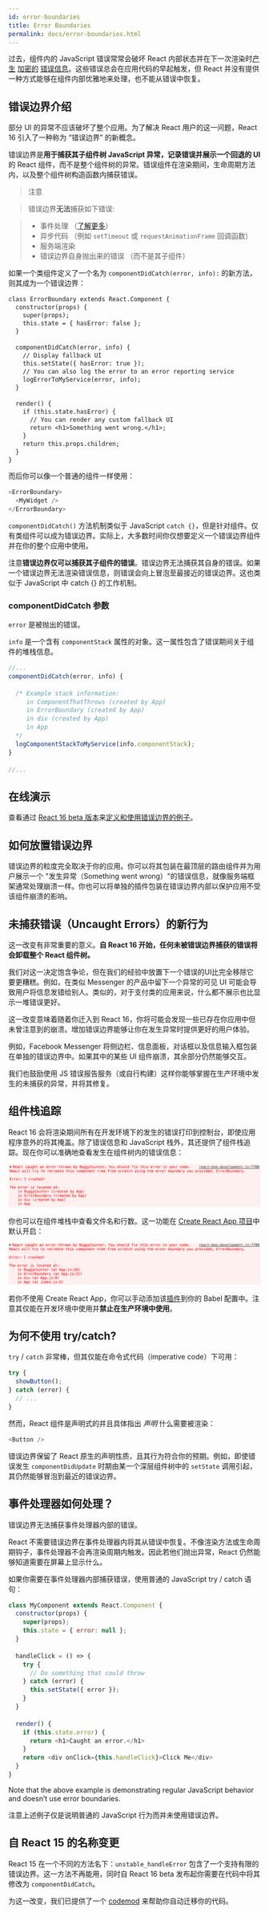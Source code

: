 ```yaml
---
id: error-boundaries
title: Error Boundaries
permalink: docs/error-boundaries.html
---
```


过去，组件内的 JavaScript 错误常常会破坏 React 内部状态并在下一次渲染时[产生](https://github.com/facebook/react/issues/4026) [加密的](https://github.com/facebook/react/issues/6895) [错误信息](https://github.com/facebook/react/issues/8579)。这些错误总会在应用代码的早起触发，但 React 并没有提供一种方式能够在组件内部优雅地来处理，也不能从错误中恢复。


## 错误边界介绍

部分 UI 的异常不应该破坏了整个应用。为了解决 React 用户的这一问题，React 16 引入了一种称为 “错误边界” 的新概念。

错误边界是**用于捕获其子组件树 JavaScript 异常，记录错误并展示一个回退的 UI** 的 React 组件，而不是整个组件树的异常。错误组件在渲染期间，生命周期方法内，以及整个组件树构造函数内捕获错误。

> 注意

> 错误边界**无法**捕获如下错误:

> * 事件处理 （[了解更多](https://reactjs.org/docs/error-boundaries.html#how-about-event-handlers)）
> * 异步代码 （例如 `setTimeout` 或 `requestAnimationFrame` 回调函数）
> * 服务端渲染
> * 错误边界自身抛出来的错误 （而不是其子组件）

如果一个类组件定义了一个名为 `componentDidCatch(error, info):` 的新方法，则其成为一个错误边界：

```js{7-12,15-18}
class ErrorBoundary extends React.Component {
  constructor(props) {
    super(props);
    this.state = { hasError: false };
  }

  componentDidCatch(error, info) {
    // Display fallback UI
    this.setState({ hasError: true });
    // You can also log the error to an error reporting service
    logErrorToMyService(error, info);
  }

  render() {
    if (this.state.hasError) {
      // You can render any custom fallback UI
      return <h1>Something went wrong.</h1>;
    }
    return this.props.children;
  }
}
```

而后你可以像一个普通的组件一样使用：

```js
<ErrorBoundary>
  <MyWidget />
</ErrorBoundary>
```

`componentDidCatch()` 方法机制类似于 JavaScript `catch {}`，但是针对组件。仅有类组件可以成为错误边界。实际上，大多数时间你仅想要定义一个错误边界组件并在你的整个应用中使用。

注意**错误边界仅可以捕获其子组件的错误**。错误边界无法捕获其自身的错误。如果一个错误边界无法渲染错误信息，则错误会向上冒泡至最接近的错误边界。这也类似于 JavaScript 中 catch {} 的工作机制。

### componentDidCatch 参数

`error` 是被抛出的错误。

`info` 是一个含有 `componentStack` 属性的对象。这一属性包含了错误期间关于组件的堆栈信息。

```js
//...
componentDidCatch(error, info) {
  
  /* Example stack information:
     in ComponentThatThrows (created by App)
     in ErrorBoundary (created by App)
     in div (created by App)
     in App
  */
  logComponentStackToMyService(info.componentStack);
}

//...
```

## 在线演示

查看通过 [React 16 beta 版本](https://github.com/facebook/react/issues/10294)来[定义和使用错误边界的例子](https://codepen.io/gaearon/pen/wqvxGa?editors=0010)。


## 如何放置错误边界

错误边界的粒度完全取决于你的应用。你可以将其包装在最顶层的路由组件并为用户展示一个 "发生异常（Something went wrong）"的错误信息，就像服务端框架通常处理崩溃一样。你也可以将单独的插件包装在错误边界内部以保护应用不受该组件崩溃的影响。

## 未捕获错误（Uncaught Errors）的新行为

这一改变有非常重要的意义。**自 React 16 开始，任何未被错误边界捕获的错误将会卸载整个 React 组件树。**

我们对这一决定饱含争论，但在我们的经验中放置下一个错误的UI比完全移除它要更糟糕。例如，在类似 Messenger 的产品中留下一个异常的可见 UI 可能会导致用户将信息发错给别人。类似的，对于支付类的应用来说，什么都不展示也比显示一堆错误更好。

这一改变意味着随着你迁入到 React 16，你将可能会发现一些已存在你应用中但未曾注意到的崩溃。增加错误边界能够让你在发生异常时提供更好的用户体验。

例如，Facebook Messenger 将侧边栏、信息面板，对话框以及信息输入框包装在单独的错误边界中。如果其中的某些 UI 组件崩溃，其余部分仍然能够交互。

我们也鼓励使用 JS 错误报告服务（或自行构建）这样你能够掌握在生产环境中发生的未捕获的异常，并将其修复。


## 组件栈追踪

React 16 会将渲染期间所有在开发环境下的发生的错误打印到控制台，即使应用程序意外的将其掩盖。除了错误信息和 JavaScript 栈外，其还提供了组件栈追踪。现在你可以准确地查看发生在组件树内的错误信息：

<img src="https://raw.githubusercontent.com/discountry/react/master/content/images/docs/error-boundaries-stack-trace.png" alt="Error caught by Error Boundary component" />

你也可以在组件堆栈中查看文件名和行数。这一功能在 [Create React App 项目](https://github.com/facebookincubator/create-react-app)中默认开启：

<img src="https://raw.githubusercontent.com/discountry/react/master/content/images/docs/error-boundaries-stack-trace-line-numbers.png" alt="Error caught by Error Boundary component with line numbers" />

若你不使用 Create React App，你可以手动添加该[插件](https://www.npmjs.com/package/babel-plugin-transform-react-jsx-source)到你的 Babel 配置中。注意其仅能在开发环境中使用并**禁止在生产环境中使用**。


## 为何不使用 try/catch?

`try` / `catch` 非常棒，但其仅能在命令式代码（imperative code）下可用：

```js
try {
  showButton();
} catch (error) {
  // ...
}
```

然而，React 组件是声明式的并且具体指出 *声明* 什么需要被渲染：

```js
<Button />
```

错误边界保留了 React 原生的声明性质，且其行为符合你的预期。例如，即使错误发生 `componentDidUpdate` 时期由某一个深层组件树中的 `setState` 调用引起，其仍然能够冒泡到最近的错误边界。

## 事件处理器如何处理？

错误边界无法捕获事件处理器内部的错误。

React 不需要错误边界在事件处理器内将其从错误中恢复。不像渲染方法或生命周期钩子，事件处理器不会再渲染周期内触发。因此若他们抛出异常，React 仍然能够知道需要在屏幕上显示什么。

如果你需要在事件处理器内部捕获错误，使用普通的 JavaScript try / catch 语句：

```js
class MyComponent extends React.Component {
  constructor(props) {
    super(props);
    this.state = { error: null };
  }
  
  handleClick = () => {
    try {
      // Do something that could throw
    } catch (error) {
      this.setState({ error });
    }
  }

  render() {
    if (this.state.error) {
      return <h1>Caught an error.</h1>
    }
    return <div onClick={this.handleClick}>Click Me</div>
  }
}
```

Note that the above example is demonstrating regular JavaScript behavior and doesn’t use error boundaries.

注意上述例子仅是说明普通的 JavaScript 行为而并未使用错误边界。

## 自 React 15 的名称变更

React 15 在一个不同的方法名下：`unstable_handleError` 包含了一个支持有限的错误边界。这一方法不再能用，同时自 React 16 beta 发布起你需要在代码中将其修改为 `componentDidCatch`。

为这一改变，我们已提供了一个 [codemod](https://github.com/reactjs/react-codemod#error-boundaries) 来帮助你自动迁移你的代码。
